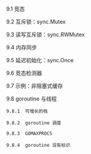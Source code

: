 9.1  竞态  

9.2  互斥锁：sync.Mutex

9.3  读写互斥锁：sync.RWMutex

9.4  内存同步

9.5  延迟初始化：sync.Once

9.6  竞态检测器

9.7  示例：非阻塞式缓存

9.8  goroutine 与线程
    
    9.8.1  可增长的栈
    
    9.8.2  goroutine 调度
    
    9.8.3  GOMAXPROCS
    
    9.8.4  goroutine 没有标识
